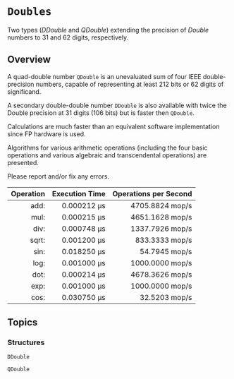 # ``Doubles``
Two types (*DDouble* and *QDouble*) extending the precision of *Double*
numbers to 31 and 62 digits, respectively.

## Overview
A quad-double number ``QDouble`` is an unevaluated sum of four IEEE 
double-precision numbers, capable of representing at least 212 bits or 
62 digits of significand.

A secondary double-double number ``DDouble`` is also available with twice 
the Double precision at 31 digits (106 bits) but is faster then ``QDouble``.

Calculations are much faster than an equivalent software implementation since 
FP hardware is used.

Algorithms for various arithmetic operations (including the four basic operations and various algebraic and transcendental operations) are presented. 

Please report and/or fix any errors.  

Operation | Execution Time |  Operations per Second
---------:|-------------:|---------------:
   add:   | 0.000212 μs  | 4705.8824 mop/s 
   mul:   | 0.000215 μs  | 4651.1628 mop/s 
   div:   | 0.000748 μs  | 1337.7926 mop/s 
  sqrt:   | 0.001200 μs  |  833.3333 mop/s 
   sin:   | 0.018250 μs  |   54.7945 mop/s 
   log:   | 0.001000 μs  | 1000.0000 mop/s 
   dot:   | 0.000214 μs  | 4678.3626 mop/s 
   exp:   | 0.001000 μs  | 1000.0000 mop/s 
   cos:   | 0.030750 μs  |   32.5203 mop/s

## Topics

### Structures

``DDouble``

``QDouble``

